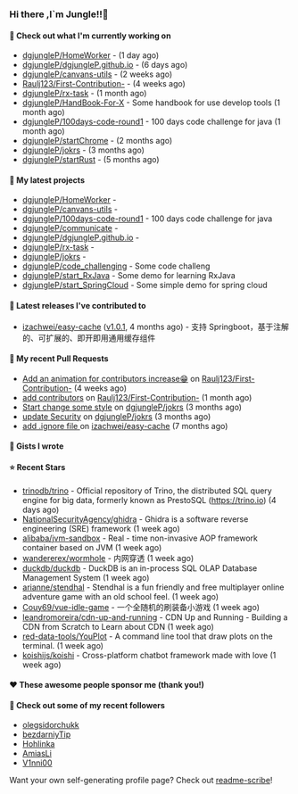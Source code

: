 ### Hi there ,I`m Jungle!!👋

#### 👷 Check out what I'm currently working on

- [dgjungleP/HomeWorker](https://github.com/dgjungleP/HomeWorker) -  (1 day ago)
- [dgjungleP/dgjungleP.github.io](https://github.com/dgjungleP/dgjungleP.github.io) -  (6 days ago)
- [dgjungleP/canvans-utils](https://github.com/dgjungleP/canvans-utils) -  (2 weeks ago)
- [Raulj123/First-Contribution-](https://github.com/Raulj123/First-Contribution-) -  (4 weeks ago)
- [dgjungleP/rx-task](https://github.com/dgjungleP/rx-task) -  (1 month ago)
- [dgjungleP/HandBook-For-X](https://github.com/dgjungleP/HandBook-For-X) - Some handbook for use develop tools (1 month ago)
- [dgjungleP/100days-code-round1](https://github.com/dgjungleP/100days-code-round1) - 100 days code challenge for java (1 month ago)
- [dgjungleP/startChrome](https://github.com/dgjungleP/startChrome) -  (2 months ago)
- [dgjungleP/jokrs](https://github.com/dgjungleP/jokrs) -  (3 months ago)
- [dgjungleP/startRust](https://github.com/dgjungleP/startRust) -  (5 months ago)

#### 🌱 My latest projects

- [dgjungleP/HomeWorker](https://github.com/dgjungleP/HomeWorker) - 
- [dgjungleP/canvans-utils](https://github.com/dgjungleP/canvans-utils) - 
- [dgjungleP/100days-code-round1](https://github.com/dgjungleP/100days-code-round1) - 100 days code challenge for java
- [dgjungleP/communicate](https://github.com/dgjungleP/communicate) - 
- [dgjungleP/dgjungleP.github.io](https://github.com/dgjungleP/dgjungleP.github.io) - 
- [dgjungleP/rx-task](https://github.com/dgjungleP/rx-task) - 
- [dgjungleP/jokrs](https://github.com/dgjungleP/jokrs) - 
- [dgjungleP/code_challenging](https://github.com/dgjungleP/code_challenging) - Some code challeng
- [dgjungleP/start_RxJava](https://github.com/dgjungleP/start_RxJava) - Some demo for learning RxJava
- [dgjungleP/start_SpringCloud](https://github.com/dgjungleP/start_SpringCloud) - Some simple demo for spring cloud 

#### 🔭 Latest releases I've contributed to

- [izachwei/easy-cache](https://github.com/izachwei/easy-cache) ([v1.0.1](https://github.com/izachwei/easy-cache/releases/tag/v1.0.1), 4 months ago) - 支持 Springboot，基于注解的、可扩展的、即开即用通用缓存组件

#### 🔨 My recent Pull Requests

- [Add  an animation for contributors increase😁](https://github.com/Raulj123/First-Contribution-/pull/4) on [Raulj123/First-Contribution-](https://github.com/Raulj123/First-Contribution-) (4 weeks ago)
- [add contributors](https://github.com/Raulj123/First-Contribution-/pull/3) on [Raulj123/First-Contribution-](https://github.com/Raulj123/First-Contribution-) (1 month ago)
- [Start change some style](https://github.com/dgjungleP/jokrs/pull/2) on [dgjungleP/jokrs](https://github.com/dgjungleP/jokrs) (3 months ago)
- [update Security](https://github.com/dgjungleP/jokrs/pull/1) on [dgjungleP/jokrs](https://github.com/dgjungleP/jokrs) (3 months ago)
- [add .ignore file ](https://github.com/izachwei/easy-cache/pull/2) on [izachwei/easy-cache](https://github.com/izachwei/easy-cache) (7 months ago)


#### 📓 Gists I wrote


#### ⭐ Recent Stars

- [trinodb/trino](https://github.com/trinodb/trino) - Official repository of Trino, the distributed SQL query engine for big data, formerly known as PrestoSQL (https://trino.io) (4 days ago)
- [NationalSecurityAgency/ghidra](https://github.com/NationalSecurityAgency/ghidra) - Ghidra is a software reverse engineering (SRE) framework (1 week ago)
- [alibaba/jvm-sandbox](https://github.com/alibaba/jvm-sandbox) - Real - time non-invasive AOP framework container based on JVM (1 week ago)
- [wandererex/wormhole](https://github.com/wandererex/wormhole) - 内网穿透 (1 week ago)
- [duckdb/duckdb](https://github.com/duckdb/duckdb) - DuckDB is an in-process SQL OLAP Database Management System (1 week ago)
- [arianne/stendhal](https://github.com/arianne/stendhal) - Stendhal is a fun friendly and free multiplayer online adventure game with an old school feel. (1 week ago)
- [Couy69/vue-idle-game](https://github.com/Couy69/vue-idle-game) - 一个全随机的刷装备小游戏 (1 week ago)
- [leandromoreira/cdn-up-and-running](https://github.com/leandromoreira/cdn-up-and-running) - CDN Up and Running - Building a CDN from Scratch to Learn about CDN (1 week ago)
- [red-data-tools/YouPlot](https://github.com/red-data-tools/YouPlot) - A command line tool that draw plots on the terminal. (1 week ago)
- [koishijs/koishi](https://github.com/koishijs/koishi) - Cross-platform chatbot framework made with love (1 week ago)

#### ❤️ These awesome people sponsor me (thank you!)


#### 👯 Check out some of my recent followers

- [olegsidorchukk](https://github.com/olegsidorchukk)
- [bezdarniyTip](https://github.com/bezdarniyTip)
- [Hohlinka](https://github.com/Hohlinka)
- [AmiasLi](https://github.com/AmiasLi)
- [V1nni00](https://github.com/V1nni00)

Want your own self-generating profile page? Check out [readme-scribe](https://github.com/muesli/readme-scribe)!
